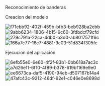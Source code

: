 Reconocimiento de banderas

Creacion del modelo

![f71ebb92-402f-459b-bfb3-beb928ba2ebb](https://user-images.githubusercontent.com/84941789/157290552-7a2d11da-deb4-464d-a31e-c990490b6937.jpg)
![9abb6234-1806-4b15-9c60-3fdbdcf79cfd](https://user-images.githubusercontent.com/84941789/157290577-4c844375-addb-4096-a71a-21e61f42dabe.jpg)
![279c791a-22ca-4db0-b3d0-ab8017571f6c](https://user-images.githubusercontent.com/84941789/157290611-a12b3a1b-1548-4bbb-a04e-3477ba3fc696.jpg)
![166a7c77-16c7-4881-9c03-51d834f305fc](https://user-images.githubusercontent.com/84941789/157290625-7bba1b93-48e5-4926-b419-4c74d4a50c35.jpg)

Ejecucion del aplicación

![6efb55e0-6e60-4f2f-83b1-0bb618a7ac3c](https://user-images.githubusercontent.com/84941789/157290703-e798ae6b-efe7-46e9-b8f6-f6c2eefa01c8.jpg)
![a7d26e11-6f10-4f89-b378-619bf169e9e0](https://user-images.githubusercontent.com/84941789/157290719-ce52473d-126d-42de-a7ee-29a0a7017a3e.jpg)
![ee6673ca-daf5-4190-94eb-d507167b14a4](https://user-images.githubusercontent.com/84941789/157290735-339b97ba-96cb-44c6-b72f-416add184b95.jpg)
![47afc43c-9212-46df-92e1-c046e0e8698d](https://user-images.githubusercontent.com/84941789/157290748-bb0437ff-4ceb-4a71-9286-e13d3b49c9a7.jpg)
